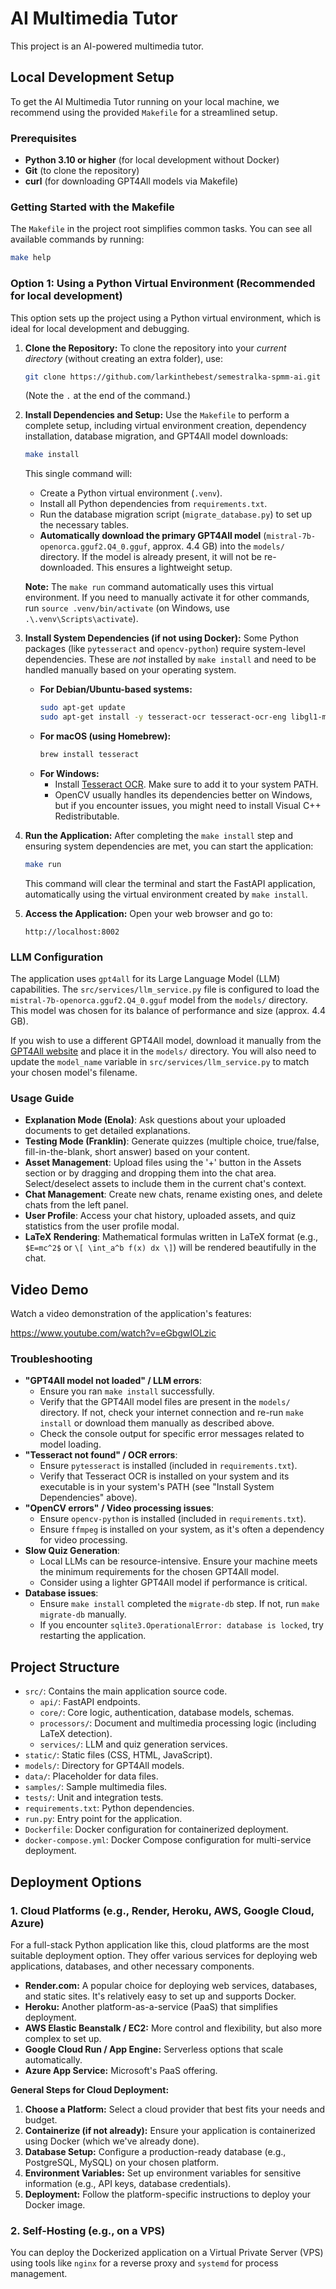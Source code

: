 # AI Multimedia Tutor

This project is an AI-powered multimedia tutor.

## Local Development Setup

To get the AI Multimedia Tutor running on your local machine, we recommend using the provided `Makefile` for a streamlined setup.

### Prerequisites

*   **Python 3.10 or higher** (for local development without Docker)
*   **Git** (to clone the repository)
*   **curl** (for downloading GPT4All models via Makefile)

### Getting Started with the Makefile

The `Makefile` in the project root simplifies common tasks. You can see all available commands by running:

```bash
make help
```

### Option 1: Using a Python Virtual Environment (Recommended for local development)

This option sets up the project using a Python virtual environment, which is ideal for local development and debugging.

1.  **Clone the Repository:**
    To clone the repository into your *current directory* (without creating an extra folder), use:
    ```bash
    git clone https://github.com/larkinthebest/semestralka-spmm-ai.git .
    ```
    (Note the `.` at the end of the command.)

2.  **Install Dependencies and Setup:**
    Use the `Makefile` to perform a complete setup, including virtual environment creation, dependency installation, database migration, and GPT4All model downloads:
    ```bash
    make install
    ```
    This single command will:
    *   Create a Python virtual environment (`.venv`).
    *   Install all Python dependencies from `requirements.txt`.
    *   Run the database migration script (`migrate_database.py`) to set up the necessary tables.
    *   **Automatically download the primary GPT4All model** (`mistral-7b-openorca.gguf2.Q4_0.gguf`, approx. 4.4 GB) into the `models/` directory. If the model is already present, it will not be re-downloaded. This ensures a lightweight setup.

    **Note:** The `make run` command automatically uses this virtual environment. If you need to manually activate it for other commands, run `source .venv/bin/activate` (on Windows, use `.\.venv\Scripts\activate`).

3.  **Install System Dependencies (if not using Docker):**
    Some Python packages (like `pytesseract` and `opencv-python`) require system-level dependencies. These are *not* installed by `make install` and need to be handled manually based on your operating system.

    *   **For Debian/Ubuntu-based systems:**
        ```bash
        sudo apt-get update
        sudo apt-get install -y tesseract-ocr tesseract-ocr-eng libgl1-mesa-glx libsm6 libxext6
        ```
    *   **For macOS (using Homebrew):**
        ```bash
        brew install tesseract
        ```
    *   **For Windows:**
        *   Install [Tesseract OCR](https://tesseract-ocr.github.io/tessdoc/Installation.html). Make sure to add it to your system PATH.
        *   OpenCV usually handles its dependencies better on Windows, but if you encounter issues, you might need to install Visual C++ Redistributable.

4.  **Run the Application:**
    After completing the `make install` step and ensuring system dependencies are met, you can start the application:
    ```bash
    make run
    ```
    This command will clear the terminal and start the FastAPI application, automatically using the virtual environment created by `make install`.

5.  **Access the Application:**
    Open your web browser and go to:
    ```
    http://localhost:8002
    ```

### LLM Configuration

The application uses `gpt4all` for its Large Language Model (LLM) capabilities. The `src/services/llm_service.py` file is configured to load the `mistral-7b-openorca.gguf2.Q4_0.gguf` model from the `models/` directory. This model was chosen for its balance of performance and size (approx. 4.4 GB).

If you wish to use a different GPT4All model, download it manually from the [GPT4All website](https://gpt4all.io/index.html) and place it in the `models/` directory. You will also need to update the `model_name` variable in `src/services/llm_service.py` to match your chosen model's filename.

### Usage Guide

*   **Explanation Mode (Enola)**: Ask questions about your uploaded documents to get detailed explanations.
*   **Testing Mode (Franklin)**: Generate quizzes (multiple choice, true/false, fill-in-the-blank, short answer) based on your content.
*   **Asset Management**: Upload files using the '+' button in the Assets section or by dragging and dropping them into the chat area. Select/deselect assets to include them in the current chat's context.
*   **Chat Management**: Create new chats, rename existing ones, and delete chats from the left panel.
*   **User Profile**: Access your chat history, uploaded assets, and quiz statistics from the user profile modal.
*   **LaTeX Rendering**: Mathematical formulas written in LaTeX format (e.g., `$E=mc^2$` or `\[ \int_a^b f(x) dx \]`) will be rendered beautifully in the chat.

## Video Demo

Watch a video demonstration of the application's features:

https://www.youtube.com/watch?v=eGbgwIOLzic

### Troubleshooting

*   **"GPT4All model not loaded" / LLM errors**:
    *   Ensure you ran `make install` successfully.
    *   Verify that the GPT4All model files are present in the `models/` directory. If not, check your internet connection and re-run `make install` or download them manually as described above.
    *   Check the console output for specific error messages related to model loading.
*   **"Tesseract not found" / OCR errors**:
    *   Ensure `pytesseract` is installed (included in `requirements.txt`).
    *   Verify that Tesseract OCR is installed on your system and its executable is in your system's PATH (see "Install System Dependencies" above).
*   **"OpenCV errors" / Video processing issues**:
    *   Ensure `opencv-python` is installed (included in `requirements.txt`).
    *   Ensure `ffmpeg` is installed on your system, as it's often a dependency for video processing.
*   **Slow Quiz Generation**:
    *   Local LLMs can be resource-intensive. Ensure your machine meets the minimum requirements for the chosen GPT4All model.
    *   Consider using a lighter GPT4All model if performance is critical.
*   **Database issues**:
    *   Ensure `make install` completed the `migrate-db` step. If not, run `make migrate-db` manually.
    *   If you encounter `sqlite3.OperationalError: database is locked`, try restarting the application.

## Project Structure

*   `src/`: Contains the main application source code.
    *   `api/`: FastAPI endpoints.
    *   `core/`: Core logic, authentication, database models, schemas.
    *   `processors/`: Document and multimedia processing logic (including LaTeX detection).
    *   `services/`: LLM and quiz generation services.
*   `static/`: Static files (CSS, HTML, JavaScript).
*   `models/`: Directory for GPT4All models.
*   `data/`: Placeholder for data files.
*   `samples/`: Sample multimedia files.
*   `tests/`: Unit and integration tests.
*   `requirements.txt`: Python dependencies.
*   `run.py`: Entry point for the application.
*   `Dockerfile`: Docker configuration for containerized deployment.
*   `docker-compose.yml`: Docker Compose configuration for multi-service deployment.

## Deployment Options

### 1. Cloud Platforms (e.g., Render, Heroku, AWS, Google Cloud, Azure)

For a full-stack Python application like this, cloud platforms are the most suitable deployment option. They offer various services for deploying web applications, databases, and other necessary components.

*   **Render.com:** A popular choice for deploying web services, databases, and static sites. It's relatively easy to set up and supports Docker.
*   **Heroku:** Another platform-as-a-service (PaaS) that simplifies deployment.
*   **AWS Elastic Beanstalk / EC2:** More control and flexibility, but also more complex to set up.
*   **Google Cloud Run / App Engine:** Serverless options that scale automatically.
*   **Azure App Service:** Microsoft's PaaS offering.

**General Steps for Cloud Deployment:**

1.  **Choose a Platform:** Select a cloud provider that best fits your needs and budget.
2.  **Containerize (if not already):** Ensure your application is containerized using Docker (which we've already done).
3.  **Database Setup:** Configure a production-ready database (e.g., PostgreSQL, MySQL) on your chosen platform.
4.  **Environment Variables:** Set up environment variables for sensitive information (e.g., API keys, database credentials).
5.  **Deployment:** Follow the platform-specific instructions to deploy your Docker image.

### 2. Self-Hosting (e.g., on a VPS)

You can deploy the Dockerized application on a Virtual Private Server (VPS) using tools like `nginx` for a reverse proxy and `systemd` for process management.
